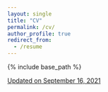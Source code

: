 ```yaml
---
layout: single
title: "CV"
permalink: /cv/
author_profile: true
redirect_from:
  - /resume
---
```


{% include base_path %}

[Updated on September 16, 2021](https://aliciachenw.github.io/files/CV.pdf)
